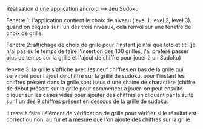 Réalisation d'une application android --> Jeu Sudoku

Fenetre 1:
l'application contient le choix de niveau (level 1, level 2, level 3).
quand on cliques sur l'un des trois niveaux, cela renvoi sur une fenetre de choix de grille.

Fenetre 2:
affichage de choix de grille
pour l'instant je n'ai que toto et titi (je n'ai pas eu le temps de faire l'insertion des 100 grilles, j'ai préféré passer plus de temps sur la grille et l'ajout de chiffre pour jouer à un Sudoku)

fenetre 3:
la grille s'affiche avec les neuf chiffres en bas de la grille qui serviront pour l'ajout de chiffre sur la grille de sudoku.
pour l'instant les chiffres présent dans la grille sont issus d'une chaine de charactère (chiffre de début présent sur la grille pour commencer à jouer. on peut ensuite cliquer sur les cases vides pour ajouter des chiffres en cliquant par la suite sur l'un des 9 chiffres présent en dessous de la grille de sudoku.

Il reste à faire l'élément de vérification de grille pour vérifier si le résultat est correct ou non, au fur et à mesure que l'on ajoute des chiffres sur la grille.
